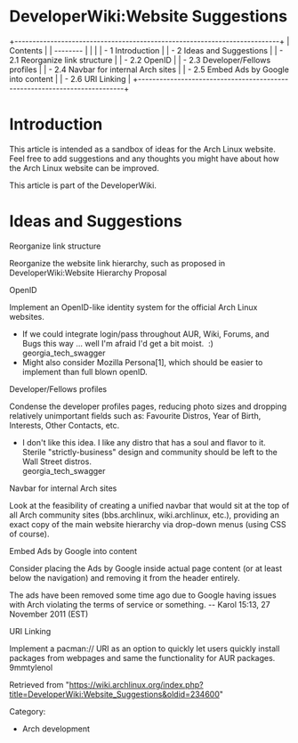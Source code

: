 DeveloperWiki:Website Suggestions
=================================

+--------------------------------------------------------------------------+
| Contents                                                                 |
| --------                                                                 |
|                                                                          |
| -   1 Introduction                                                       |
| -   2 Ideas and Suggestions                                              |
|     -   2.1 Reorganize link structure                                    |
|     -   2.2 OpenID                                                       |
|     -   2.3 Developer/Fellows profiles                                   |
|     -   2.4 Navbar for internal Arch sites                               |
|     -   2.5 Embed Ads by Google into content                             |
|     -   2.6 URI Linking                                                  |
+--------------------------------------------------------------------------+

Introduction
============

This article is intended as a sandbox of ideas for the Arch Linux
website. Feel free to add suggestions and any thoughts you might have
about how the Arch Linux website can be improved.

This article is part of the DeveloperWiki.

Ideas and Suggestions
=====================

Reorganize link structure

Reorganize the website link hierarchy, such as proposed in
DeveloperWiki:Website Hierarchy Proposal

OpenID

Implement an OpenID-like identity system for the official Arch Linux
websites.

-   If we could integrate login/pass throughout AUR, Wiki, Forums, and
    Bugs this way ... well I'm afraid I'd get a bit moist.  :)   
     georgia_tech_swagger
-   Might also consider Mozilla Persona[1], which should be easier to
    implement than full blown openID.

Developer/Fellows profiles

Condense the developer profiles pages, reducing photo sizes and dropping
relatively unimportant fields such as: Favourite Distros, Year of Birth,
Interests, Other Contacts, etc.

-   I don't like this idea. I like any distro that has a soul and flavor
    to it. Sterile "strictly-business" design and community should be
    left to the Wall Street distros.   
     georgia_tech_swagger

Navbar for internal Arch sites

Look at the feasibility of creating a unified navbar that would sit at
the top of all Arch community sites (bbs.archlinux, wiki.archlinux,
etc.), providing an exact copy of the main website hierarchy via
drop-down menus (using CSS of course).

Embed Ads by Google into content

Consider placing the Ads by Google inside actual page content (or at
least below the navigation) and removing it from the header entirely.

The ads have been removed some time ago due to Google having issues with
Arch violating the terms of service or something. -- Karol 15:13, 27
November 2011 (EST)

URI Linking

Implement a pacman:// URI as an option to quickly let users quickly
install packages from webpages and same the functionality for AUR
packages. 9mmtylenol

Retrieved from
"https://wiki.archlinux.org/index.php?title=DeveloperWiki:Website_Suggestions&oldid=234600"

Category:

-   Arch development
